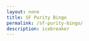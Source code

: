 ```yaml
---
layout: none
title: SF Purity Bingo
permalink: /sf-purity-bingo/
description: icebreaker
---
```


<html lang="en">
<head>
    <meta charset="UTF-8">
    <meta name="viewport" content="width=device-width, initial-scale=1.0">
    <title>SF Purity Bingo</title>
    <style>
        * {
            margin: 0;
            padding: 0;
            box-sizing: border-box;
        }

        body {
            font-family: -apple-system, BlinkMacSystemFont, 'Segoe UI', Roboto, sans-serif;
            background: linear-gradient(135deg, #667eea 0%, #764ba2 100%);
            min-height: 100vh;
            padding: 20px;
        }

        .container {
            max-width: 900px;
            margin: 0 auto;
            background: white;
            border-radius: 20px;
            box-shadow: 0 20px 40px rgba(0,0,0,0.1);
            overflow: hidden;
        }

        .header {
            background: linear-gradient(135deg, #ff6b6b, #feca57);
            padding: 30px;
            text-align: center;
            color: white;
        }

        .header h1 {
            font-size: 2.5rem;
            font-weight: 800;
            margin-bottom: 10px;
            text-shadow: 2px 2px 4px rgba(0,0,0,0.3);
        }

        .header p {
            font-size: 1.1rem;
            opacity: 0.9;
            max-width: 600px;
            margin: 0 auto;
            line-height: 1.6;
        }

        .content {
            padding: 40px;
        }

        .player-info {
            background: #f8f9fa;
            padding: 20px;
            border-radius: 15px;
            margin-bottom: 30px;
            border-left: 5px solid #667eea;
        }

        .player-info input {
            width: 100%;
            padding: 12px;
            border: 2px solid #e9ecef;
            border-radius: 8px;
            font-size: 1rem;
            transition: border-color 0.3s ease;
        }

        .player-info input:focus {
            outline: none;
            border-color: #667eea;
        }

        .progress-bar {
            background: #e9ecef;
            height: 8px;
            border-radius: 4px;
            margin: 20px 0;
            overflow: hidden;
        }

        .progress-fill {
            background: linear-gradient(135deg, #667eea, #764ba2);
            height: 100%;
            width: 0%;
            transition: width 0.3s ease;
        }

        .progress-text {
            text-align: center;
            font-weight: 600;
            color: #667eea;
            margin-bottom: 20px;
        }

        .grid {
            display: grid;
            grid-template-columns: repeat(auto-fit, minmax(400px, 1fr));
            gap: 20px;
        }

        .bingo-item {
            background: white;
            border: 2px solid #e9ecef;
            border-radius: 12px;
            padding: 20px;
            transition: all 0.3s ease;
            cursor: pointer;
            position: relative;
            overflow: hidden;
        }

        .bingo-item:hover {
            transform: translateY(-2px);
            box-shadow: 0 10px 25px rgba(0,0,0,0.1);
            border-color: #667eea;
        }

        .bingo-item.completed {
            background: linear-gradient(135deg, #667eea, #764ba2);
            color: white;
            border-color: #667eea;
        }

        .bingo-item.completed::after {
            content: '✓';
            position: absolute;
            top: 15px;
            right: 15px;
            font-size: 1.5rem;
            font-weight: bold;
        }

        .item-number {
            font-weight: bold;
            color: #667eea;
            font-size: 0.9rem;
            margin-bottom: 8px;
        }

        .bingo-item.completed .item-number {
            color: rgba(255,255,255,0.8);
        }

        .item-text {
            font-size: 1rem;
            line-height: 1.4;
            margin-bottom: 12px;
        }

        .name-input {
            width: 100%;
            padding: 8px 12px;
            border: 2px solid #e9ecef;
            border-radius: 6px;
            font-size: 0.9rem;
            background: #f8f9fa;
            transition: all 0.3s ease;
        }

        .bingo-item.completed .name-input {
            background: rgba(255,255,255,0.2);
            border-color: rgba(255,255,255,0.3);
            color: white;
        }

        .bingo-item.completed .name-input::placeholder {
            color: rgba(255,255,255,0.7);
        }

        .name-input:focus {
            outline: none;
            border-color: #667eea;
            background: white;
        }

        .actions {
            display: flex;
            gap: 15px;
            justify-content: center;
            margin-top: 30px;
            flex-wrap: wrap;
        }

        .btn {
            padding: 12px 24px;
            border: none;
            border-radius: 8px;
            font-size: 1rem;
            font-weight: 600;
            cursor: pointer;
            transition: all 0.3s ease;
            text-decoration: none;
            display: inline-block;
        }

        .btn-primary {
            background: linear-gradient(135deg, #667eea, #764ba2);
            color: white;
        }

        .btn-secondary {
            background: #6c757d;
            color: white;
        }

        .btn:hover {
            transform: translateY(-2px);
            box-shadow: 0 5px 15px rgba(0,0,0,0.2);
        }

        .share-section {
            background: #f8f9fa;
            padding: 20px;
            border-radius: 15px;
            margin-top: 20px;
            text-align: center;
        }

        .score-display {
            font-size: 2rem;
            font-weight: bold;
            color: #667eea;
            margin-bottom: 10px;
        }

        @media (max-width: 768px) {
            .grid {
                grid-template-columns: 1fr;
            }

            .header h1 {
                font-size: 2rem;
            }

            .content {
                padding: 20px;
            }
        }
    </style>
</head>
<body>
    <div class="container">
        <div class="header">
            <h1>🎯 SF PURITY BINGO</h1>
            <p>Fill in the blanks with either your name or someone else's name if it applies to them! One person can only fill out 5 spots on your bingo! Go talk to people and see if you can fill it all the way out.

            <br><br>
            Note: Get full names because we will be contacting random people to check the winner!</p>
        </div>

        <div class="content">
            <div class="player-info">
                <label for="playerName" style="display: block; margin-bottom: 8px; font-weight: 600; color: #495057;">Your Name:</label>
                <input type="text" id="playerName" placeholder="Enter your name here..." />
            </div>

            <div class="progress-text">Progress: <span id="progressCount">0</span>/50 completed</div>
            <div class="progress-bar">
                <div class="progress-fill" id="progressFill"></div>
            </div>

            <div class="grid" id="bingoGrid"></div>

            <div class="actions">
                <button class="btn btn-primary" onclick="shareResults()">📤 Share Results</button>
                <button class="btn btn-secondary" onclick="resetBingo()">🔄 Reset All</button>
            </div>

            <div class="share-section" id="shareSection" style="display: none;">
                <div class="score-display" id="finalScore"></div>
                <p>Copy this text to share your results:</p>
                <textarea id="shareText" readonly style="width: 100%; height: 100px; margin-top: 10px; padding: 10px; border-radius: 8px; border: 2px solid #e9ecef;"></textarea>
            </div>
        </div>
    </div>

<!-- [Everything above <script>] remains the same -->

<script>
    const bingoItems = [
        "Applied to a job at OpenAI",
        "Been asked \"what's your AGI timeline\"",
        "Told someone your AGI timeline",
        "Switched from ChatGPT to Claude",
        "Switched back from Claude to ChatGPT",
        "Gave up on learning and downloaded Cursor",
        "Considered alternate careers when Devin was released",
        "Built a RAG pipeline",
        "Used LlamaIndex, Langchain, or CrewAI",
        "Attempted to jailbreak ChatGPT, Claude, or any popular LLM",
        "Taken a meeting at the blue bottle in 2 South Park",
        "Taken a job interview/pitch meeting at Cafe Reveille",
        "Worked late at Delahs coffee",
        "Attended a party at Mission Control",
        "Attended a party at AGI house",
        "Co-worked from Newton or Solaris",
        "Co-worked from SF Commons",
        "Ate Souvla more than 3 times in one week",
        "Drank too much at Monroes",
        "Ordered an espresso martini at Balboas",
        "Got rejected by YC but pretended you didn't apply",
        "Got accepted into YC",
        "Slept on a mattress without a bed frame",
        "Started or attempted to start an AI startup",
        "Pivoted your non-AI startup into an AI-first startup",
        "Listened to a Latent Space podcast episode",
        "Read \"The Chip War\" by Chris Miller",
        "Read \"Zero to One\" by Peter Thiel",
        "Read \"Atomic Habits\" by James Clear",
        "Watched or taken a Deep Learning course",
        "Bought an 8 Sleep",
        "Attempted the 75 Hard",
        "Stripped down for Archimedes Banya",
        "Worn more than 1 fitness wearable simultaneously",
        "Subscribed to Blueprint meals and didn't lose weight",
        "Watched Polymarket during the election",
        "Followed Sam Altman on Twitter",
        "Followed Andrej Karpathy on Twitter",
        "Tweeted \"OpenAI is nothing without its people\"",
        "Tried airchat and churned",
        "Asked someone out at a tech event",
        "Gone on a date with someone you met at a tech event",
        "Written a date me doc",
        "Told someone you're not going to date because AGI is coming",
        "Gone on a Hinge date with a non-tech person and realized how out of touch you are",
        "Unironically called a startup \"ngmi\"",
        "Had a friend say \"I'm gonna move to NYC\" because they can't pull in SF",
        "Taken a Waymo",
        "Actively calculated the gender ratio at an event",
        "Lived in a hacker house (>50% founders)"
    ];

    let completedItems = new Set();
    let nameTracker = {};

    function initializeBingo() {
        const grid = document.getElementById('bingoGrid');
        grid.innerHTML = '';

        loadFromLocalStorage();

        bingoItems.forEach((item, index) => {
            const itemDiv = document.createElement('div');
            itemDiv.className = 'bingo-item';
            itemDiv.dataset.index = index;

            itemDiv.innerHTML = `
                <div class="item-number">#${index + 1}</div>
                <div class="item-text">${item}</div>
                <input type="text" class="name-input" placeholder="Enter name..." />
            `;

            const input = itemDiv.querySelector('.name-input');
            input.addEventListener('input', (e) => {
                handleInputChange(index, e.target.value, itemDiv);
            });

            if (completedItems.has(index)) {
                input.value = nameTracker[index];
                itemDiv.classList.add('completed');
            }

            grid.appendChild(itemDiv);
        });

        document.getElementById('playerName').addEventListener('input', saveToLocalStorage);
        updateProgress();
    }

    function handleInputChange(index, value, itemDiv) {
        const trimmedValue = value.trim();

        if (trimmedValue) {
            if (!completedItems.has(index)) {
                const nameCount = Object.values(nameTracker).filter(name => name.toLowerCase() === trimmedValue.toLowerCase()).length;
                if (nameCount >= 5) {
                    alert(`${trimmedValue} has already been used 5 times! Try someone else.`);
                    itemDiv.querySelector('.name-input').value = '';
                    return;
                }
            }

            if (completedItems.has(index)) {
                delete nameTracker[index];
            }

            completedItems.add(index);
            nameTracker[index] = trimmedValue;
            itemDiv.classList.add('completed');
        } else {
            if (completedItems.has(index)) {
                completedItems.delete(index);
                delete nameTracker[index];
                itemDiv.classList.remove('completed');
            }
        }

        saveToLocalStorage();
        updateProgress();
    }

    function updateProgress() {
        const count = completedItems.size;
        const percentage = (count / 50) * 100;
        document.getElementById('progressCount').textContent = count;
        document.getElementById('progressFill').style.width = percentage + '%';
    }

    function shareResults() {
        const playerName = document.getElementById('playerName').value || 'Anonymous';
        const score = completedItems.size;

        let shareText = `🎯 SF PURITY BINGO RESULTS 🎯\n`;
        shareText += `Player: ${playerName}\n`;
        shareText += `Score: ${score}/50 (${Math.round((score / 50) * 100)}%)\n\n`;
        shareText += `Completed items:\n`;

        Array.from(completedItems).sort((a, b) => a - b).forEach(index => {
            const name = nameTracker[index];
            shareText += `✓ #${index + 1}: ${bingoItems[index]} (${name})\n`;
        });

        shareText += `\n🔗 Play at: https://nick.papciak.dev/sf-purity-bingo/`;

        document.getElementById('finalScore').textContent = `${score}/50 (${Math.round((score / 50) * 100)}%)`;
        document.getElementById('shareText').value = shareText;
        document.getElementById('shareSection').style.display = 'block';
        document.getElementById('shareSection').scrollIntoView({ behavior: 'smooth' });
    }

    function resetBingo() {
        if (confirm('Are you sure you want to reset all progress?')) {
            completedItems.clear();
            nameTracker = {};
            document.getElementById('playerName').value = '';
            document.getElementById('shareSection').style.display = 'none';

            document.querySelectorAll('.bingo-item').forEach(item => {
                item.classList.remove('completed');
                item.querySelector('.name-input').value = '';
            });

            localStorage.removeItem('bingoData');
            updateProgress();
        }
    }

    function saveToLocalStorage() {
        const data = {
            playerName: document.getElementById('playerName').value,
            completedItems: Array.from(completedItems),
            nameTracker: nameTracker
        };
        localStorage.setItem('bingoData', JSON.stringify(data));
    }

    function loadFromLocalStorage() {
        const saved = localStorage.getItem('bingoData');
        if (saved) {
            const data = JSON.parse(saved);
            document.getElementById('playerName').value = data.playerName || '';
            completedItems = new Set(data.completedItems || []);
            nameTracker = data.nameTracker || {};
        }
    }

    // Initialize on load
    initializeBingo();
</script>

</body>
</html>
